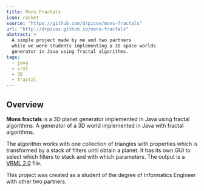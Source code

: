 ```yaml
---
title: Mons Fractals
icon: rocket
source: "https://github.com/drpicox/mons-fractals"
url: "http://drpicox.github.io/mons-fractals"
abstract: > 
  A simple project made by me and two partners
  while we were students implementing a 3D space worlds
  generator in Java using fractal algorithms.
tags:
  - java
  - vrml
  - 3D
  - fractal
---
```

## Overview

**Mons fractals** is a 3D planet generator implemented
in Java using fractal algorithms.
A generator of a 3D world implemented in Java with fractal algorithms.

The algorithm works with one collection of triangles with properties
which is transformed by a stack of filters until obtain a planet.
It has its own GUI to select which filters to stack and with which
parameters. The output is a 
[VRML 2.0](http://en.wikipedia.org/wiki/VRML) file.

This project was created as a student of the degree of Informatics Engineer
with other two partners.
